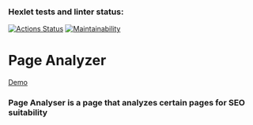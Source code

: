 ### Hexlet tests and linter status:
[![Actions Status](https://github.com/zitaker/python-project-83/workflows/hexlet-check/badge.svg)](https://github.com/zitaker/python-project-83/actions)
[![Maintainability](https://api.codeclimate.com/v1/badges/1871fbf00e66f9f7fca4/maintainability)](https://codeclimate.com/github/zitaker/python-project-83/maintainability)

<h1>Page Analyzer</h1>

[Demo](https://page-analyzer-of-the-georgia.onrender.com/)  

<h3>Page Analyser is a page that analyzes certain pages for SEO suitability</h3>


